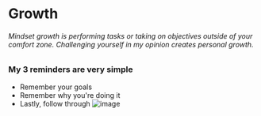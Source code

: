 
# Growth 
###### Mindset growth is performing tasks or taking on objectives outside of your comfort zone. Challenging yourself in my opinion creates personal growth.   
### My 3 reminders are very simple 
* Remember your goals
* Remember why you're doing it
* Lastly, follow through
![image](https://github.com/Lefty8969/Getting-Git/assets/143355338/bf667fb6-882c-4553-b134-daf746ddc31e) 
 
